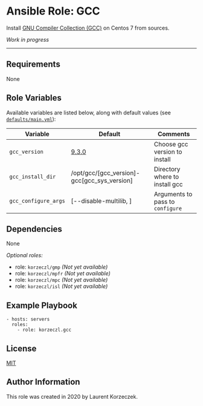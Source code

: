 Ansible Role: GCC
=================

[//]: <> (Comment)
[//]: <> (A brief description of the role goes here.)

Install [GNU Compiler Collection (GCC)](https://gcc.gnu.org/) on Centos 7 from sources.

_Work in progress_
***

Requirements
------------

[//]: <> (Any pre-requisites that may not be covered by Ansible itself 
or the role should be mentioned here. For instance, if the role uses the EC2 module, 
it may be a good idea to mention in this section that the boto package is required.
)

None

Role Variables
--------------

[//]: <> (A description of the settable variables for this role should go here,
including any variables that are in defaults/main.yml, vars/main.yml, 
and any variables that can/should be set via parameters to the role. 
Any variables that are read from other roles and/or the global scope 
\(ie. hostvars, group vars, etc.\) should be mentioned here as well.
)

Available variables are listed below, along with default values (see [`defaults/main.yml`](defaults/main.yml)):

| Variable  |  	Default  | Comments  |
|---|---|---|
| `gcc_version`   | [9.3.0](https://gcc.gnu.org/releases.html) | Choose gcc version to install  |
| `gcc_install_dir`  | /opt/gcc/[gcc_version]-gcc[gcc_sys_version]     | Directory where to install gcc   |
| `gcc_configure_args`  |  \[--disable-multilib, \]  | Arguments to pass to `configure`  |
                         
Dependencies             
------------       
      
[//]: <> (A list of other roles hosted on Galaxy should go here, 
plus any details in regards to parameters that may need to be set for other roles, 
or variables that are used from other roles.
)

None

*Optional roles:*

- role: `korzeczl/gmp` *(Not yet available)*
- role: `korzeczl/mpfr` *(Not yet available)*
- role: `korzeczl/mpc` *(Not yet available)*
- role: `korzeczl/isl` *(Not yet available)*

Example Playbook
----------------

[//]: <> (Including an example of how to use your role \(for instance, with variables passed in as parameters\) is always nice for users too:)

    - hosts: servers
      roles:
        - role: korzeczl.gcc

License
-------

[//]: <> (Comment)

[MIT][link-license]

Author Information
------------------

[//]: <> (An optional section for the role authors to include contact information, 
or a website \(HTML is not allowed\).)

This role was created in 2020 by Laurent Korzeczek.

[link-license]: https://gitlab.com/ansible-roles-korzeczl/gcc/-/blob/master/LICENSE
[link-galaxy]: https://galaxy.ansible.com/korzeczl/gcc
